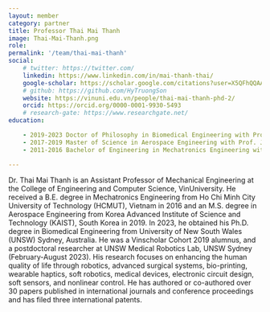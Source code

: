 ```yaml
---
layout: member
category: partner
title: Professor Thai Mai Thanh
image: Thai-Mai-Thanh.png
role: 
permalink: '/team/thai-mai-thanh'
social:
    # twitter: https://twitter.com/
    linkedin: https://www.linkedin.com/in/mai-thanh-thai/
    google-scholar: https://scholar.google.com/citations?user=X5QFhQQAAAAJ&hl=en&authuser=2
    # github: https://github.com/HyTruongSon
    website: https://vinuni.edu.vn/people/thai-mai-thanh-phd-2/
    orcid: https://orcid.org/0000-0001-9930-5493
    # research-gate: https://www.researchgate.net/
education:

    - 2019-2023 Doctor of Philosophy in Biomedical Engineering with Prof. Nigel Lovell and Dr. Thanh Nho Do, UNSW Sydney, Australia
    - 2017-2019 Master of Science in Aerospace Engineering with Prof. Jung-Ryul Lee, Korea Advanced Institute of Science and Technology (KAIST), South Korea
    - 2011-2016 Bachelor of Engineering in Mechatronics Engineering with an Honor Program, Ho Chi Minh City University of Technology (HCMUT), Vietnam.

---
```


Dr. Thai Mai Thanh is an Assistant Professor of Mechanical Engineering at the College of Engineering and Computer Science, VinUniversity. He received a B.E. degree in Mechatronics Engineering from Ho Chi Minh City University of Technology (HCMUT), Vietnam in 2016 and an M.S. degree in Aerospace Engineering from Korea Advanced Institute of Science and Technology (KAIST), South Korea in 2019. In 2023, he obtained his Ph.D. degree in Biomedical Engineering from University of New South Wales (UNSW) Sydney, Australia.
He was a Vinscholar Cohort 2019 alumnus, and a postdoctoral researcher at UNSW Medical Robotics Lab, UNSW Sydney (February-August 2023). His research focuses on enhancing the human quality of life through robotics, advanced surgical systems, bio-printing, wearable haptics, soft robotics, medical devices, electronic circuit design, soft sensors, and nonlinear control. He has authored or co-authored over 30 papers published in international journals and conference proceedings and has filed three international patents.

